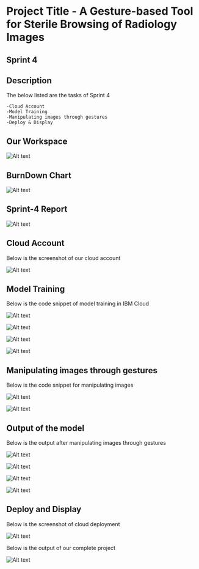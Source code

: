 

# Project Title - A Gesture-based Tool for Sterile Browsing of Radiology Images

## Sprint 4

## Description
The below listed are the tasks of Sprint 4


    -Cloud Account
    -Model Training
    -Manipulating images through gestures
    -Deploy & Display
    


## Our Workspace
![Alt text](Images/Jira%20workspace.jpeg)


## BurnDown Chart
![Alt text](Images/burndown%20chart.jpeg)

## Sprint-4 Report
![Alt text](Images/report.jpeg)

## Cloud Account

Below is the screenshot of our cloud account

![Alt text](Images/Cloud%20Account.jpeg)







## Model Training

Below is the code snippet of model training in IBM Cloud

![Alt text](Images/model%20training.jpeg)

![Alt text](Images/testing%20model.jpeg)

![Alt text](Images/IBM.jpeg)


![Alt text](Images/IBM%202.jpeg)

## Manipulating images through gestures

Below is the code snippet for manipulating images

![Alt text](Images/manipulating%20images%20(1).jpeg)


![Alt text](Images/manipulating%20images%20(2).jpeg)


## Output of the model 

Below is the output after manipulating images through gestures

![Alt text](Images/output%20(1).jpeg)

![Alt text](Images/output%20(2).jpeg)

![Alt text](Images/output%20(3).jpeg)

![Alt text](Images/output%20(4).jpeg)
 
 
## Deploy and Display

Below is the screenshot of cloud deployment 

![Alt text](Images/cloud%20deploy.jpeg)

Below is the output of our complete project  

![Alt text](Images/output%20(3).jpeg) 




